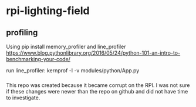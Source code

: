 # rpi-lighting-field

## profiling
Using pip install memory_profiler and line_profiler
https://www.blog.pythonlibrary.org/2016/05/24/python-101-an-intro-to-benchmarking-your-code/

run line_profiler:
kernprof -l -v modules/python/App.py

###
This repo was created because it became corrupt on the RPI. I was not sure if these changes were newer than the repo on github and did not have time to investigate.
